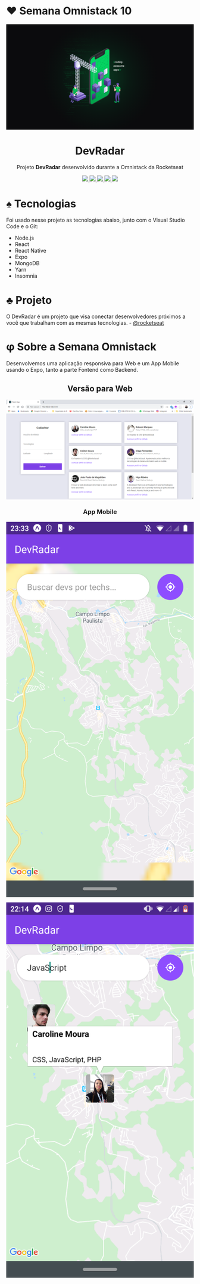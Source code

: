 # &hearts; Semana Omnistack 10
<img src="https://github.com/CahMoura/semanaomnistack10/blob/master/Wallpaper%20OmniStack%2010%20-%201920x1080.png" align="center"></img>

<h1 align="center">DevRadar</h1>
<p align="center">Projeto <strong>DevRadar</strong> desenvolvido durante a Omnistack da Rocketseat</p>

<p align="center">
  <a aria-label="Versão do Node" href="https://github.com/nodejs/node/blob/master/doc/changelogs/CHANGELOG_V12.md#12.14.1">
    <img src="https://img.shields.io/badge/node.js@lts-12.14.1-informational?logo=Node.JS"></img>
  </a>
  <a aria-label="Versão do React" href="https://github.com/facebook/react/blob/master/CHANGELOG.md#16120-november-14-2019">
    <img src="https://img.shields.io/badge/react-16.12.0-informational?logo=react"></img>
  </a>
  <a aria-label="Versão do Expo" href="https://www.npmjs.com/package/expo-cli/v/3.11.5">
    <img src="https://img.shields.io/badge/expo--CLI-3.11.5-informational?logo=expo"></img>
  </a>
  <a aria-label="Desafios" href="DESAFIOS.md">
  	<img src="https://img.shields.io/badge/desafios-OK-blueviolet"></img>
  </a>
  <a aria-label="Completo" href="https://rocketseat.com.br/week-10/aulas#4">
    <img src="https://img.shields.io/badge/OmniStack-done-green?logo=data:image/png;base64,iVBORw0KGgoAAAANSUhEUgAAABAAAAAQCAMAAAAoLQ9TAAAALVBMVEVHcExxWsF0XMJzXMJxWcFsUsD///9jRrzY0u6Xh9Gsn9n39fyMecy0qd2bjNJWBT0WAAAABHRSTlMA2Do606wF2QAAAGlJREFUGJVdj1cWwCAIBLEsRU3uf9xobDH8+GZwUYi8i6ucJwrxKE+7D0G9Q4vlYqtmCSjndr4CgCgzlyFgfKfKCVO0LrPKjmiqMxGXkJwNnXskqWG+1oSM+BSwD8f29YLNjvx/OQrn+g99oQSoNmt3PgAAAABJRU5ErkJggg=="></img>
  </a>
</p>

# &spades; Tecnologias 

Foi usado nesse projeto as tecnologias abaixo, junto com o Visual Studio Code e o Git:

- Node.js
- React
- React Native
- Expo 
- MongoDB
- Yarn
- Insomnia

# &clubs; Projeto

 O DevRadar é um projeto que visa conectar desenvolvedores próximos a você que trabalham com as mesmas tecnologias. - 
<a href="https://github.com/Rocketseat/semana-omnistack-10">@rocketseat </a>

# &phi; Sobre a Semana Omnistack

Desenvolvemos uma aplicação responsiva para Web e um App Mobile usando o Expo, tanto a parte Fontend como Backend. 

<h2 align="center">Versão para Web</h2>

<img src="https://github.com/CahMoura/semanaomnistack10/blob/master/React%20App%20-%20Google%20Chrome%2031_01_2020%2019_28_09.png" align="center"></img>

<h3 align="center">App Mobile</h3>
<img src="https://github.com/CahMoura/semanaomnistack10/blob/master/Screenshot_20200119-233319.png" align="center"></img>

<img src="https://github.com/CahMoura/semanaomnistack10/blob/master/Screenshot_20200126-221452.png" align="center"></img>
 
